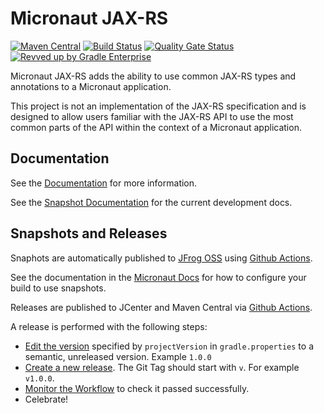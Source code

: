 # Micronaut JAX-RS

[![Maven Central](https://img.shields.io/maven-central/v/io.micronaut.jaxrs/micronaut-jaxrs-server.svg?label=Maven%20Central)](https://search.maven.org/search?q=g:%22io.micronaut.jaxrs%22%20AND%20a:%22micronaut-jaxrs-server%22)
[![Build Status](https://github.com/micronaut-projects/micronaut-jaxrs/workflows/Java%20CI/badge.svg)](https://github.com/micronaut-projects/micronaut-jaxrs/actions)
[![Quality Gate Status](https://sonarcloud.io/api/project_badges/measure?project=micronaut-projects_micronaut-jaxrs&metric=alert_status)](https://sonarcloud.io/summary/new_code?id=micronaut-projects_micronaut-jaxrs)
[![Revved up by Gradle Enterprise](https://img.shields.io/badge/Revved%20up%20by-Gradle%20Enterprise-06A0CE?logo=Gradle&labelColor=02303A)](https://ge.micronaut.io/scans)

Micronaut JAX-RS adds the ability to use common JAX-RS types and annotations to a Micronaut application.

This project is not an implementation of the JAX-RS specification and is designed to allow users familiar with the JAX-RS API to use the most common parts of the API within the context of a Micronaut application. 

## Documentation

See the [Documentation](https://micronaut-projects.github.io/micronaut-jaxrs/latest/guide/) for more information. 

See the [Snapshot Documentation](https://micronaut-projects.github.io/micronaut-jaxrs/snapshot/guide/) for the current development docs.

## Snapshots and Releases

Snaphots are automatically published to [JFrog OSS](https://oss.jfrog.org/artifactory/oss-snapshot-local/) using [Github Actions](https://github.com/micronaut-projects/micronaut-jaxrs/actions).

See the documentation in the [Micronaut Docs](https://docs.micronaut.io/latest/guide/index.html#usingsnapshots) for how to configure your build to use snapshots.

Releases are published to JCenter and Maven Central via [Github Actions](https://github.com/micronaut-projects/micronaut-jaxrs/actions).

A release is performed with the following steps:

- [Edit the version](https://github.com/micronaut-projects/micronaut-jaxrs/edit/master/gradle.properties) specified by `projectVersion` in `gradle.properties` to a semantic, unreleased version. Example `1.0.0`
- [Create a new release](https://github.com/micronaut-projects/micronaut-jaxrs/releases/new). The Git Tag should start with `v`. For example `v1.0.0`.
- [Monitor the Workflow](https://github.com/micronaut-projects/micronaut-jaxrs/actions?query=workflow%3ARelease) to check it passed successfully.
- Celebrate!

